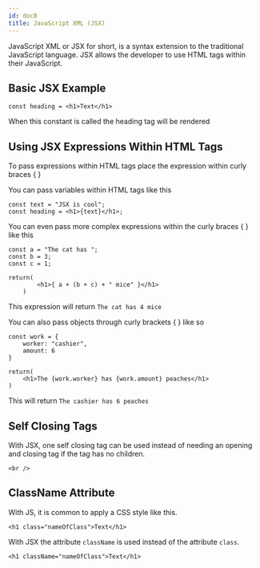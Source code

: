 ```yaml
---
id: doc8
title: JavaScript XML (JSX)
---
```


JavaScript XML or JSX for short, is a syntax extension to the traditional JavaScript language. JSX allows the developer to use HTML tags within their JavaScript.

## Basic JSX Example

```
const heading = <h1>Text</h1>
```

When this constant is called the heading tag will be rendered

## Using JSX Expressions Within HTML Tags

To pass expressions within HTML tags place the expression within curly braces { }

You can pass variables within HTML tags like this

```
const text = "JSX is cool";
const heading = <h1>{text}</h1>;
```

You can even pass more complex expressions within the curly braces { } like this

```
const a = "The cat has ";
const b = 3;
const c = 1;

return(
        <h1>{ a + (b + c) + " mice" }</h1>
    )
```

This expression will return `The cat has 4 mice`

You can also pass objects through curly brackets { } like so

```
const work = {
    worker: "cashier",
    amount: 6
}

return(
    <h1>The {work.worker} has {work.amount} peaches</h1>
)
```

This will return `The cashier has 6 peaches`

## Self Closing Tags

With JSX, one self closing tag can be used instead of needing an opening and closing tag if the tag has no children.

```
<br />
```

## ClassName Attribute
With JS, it is common to apply a CSS style like this.
```
<h1 class="nameOfClass">Text</h1>
```

With JSX the attribute `className` is used instead of the attribute `class`.
```
<h1 className="nameOfClass">Text</h1>
```
